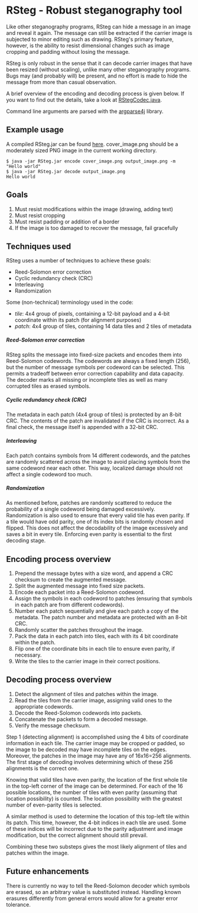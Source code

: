 RSteg - Robust steganography tool
=================================

Like other steganography programs, RSteg can hide a message in an image and reveal it again. The message can still be extracted if the carrier image is subjected to minor editing such as drawing. RSteg's primary feature, however, is the ability to resist dimensional changes such as image cropping and padding without losing the message.

RSteg is only robust in the sense that it can decode carrier images that have been resized (without scaling), unlike many other steganography programs. Bugs may (and probably will) be present, and no effort is made to hide the message from more than casual observation.

A brief overview of the encoding and decoding process is given below. If you want to find out the details, take a look at [RStegCodec.java](https://github.com/allanzhao/rsteg/blob/master/rsteg/src/com/bitwiseops/rsteg/RStegCodec.java).

Command line arguments are parsed with the [argparse4j](https://github.com/tatsuhiro-t/argparse4j) library.

Example usage
-------------

A compiled RSteg.jar can be found [here](https://github.com/allanzhao/rsteg/releases/download/v0.1-alpha/RSteg.jar). cover_image.png should be a moderately sized PNG image in the current working directory.

    $ java -jar RSteg.jar encode cover_image.png output_image.png -m "Hello world"
    $ java -jar RSteg.jar decode output_image.png
    Hello world

Goals
-----

1. Must resist modifications within the image (drawing, adding text)
2. Must resist cropping
3. Must resist padding or addition of a border
4. If the image is too damaged to recover the message, fail gracefully

Techniques used
---------------

RSteg uses a number of techniques to achieve these goals:

* Reed-Solomon error correction
* Cyclic redundancy check (CRC)
* Interleaving
* Randomization

Some (non-technical) terminology used in the code:

* *tile*: 4x4 group of pixels, containing a 12-bit payload and a 4-bit coordinate within its patch (for alignment purposes)
* *patch*: 4x4 group of tiles, containing 14 data tiles and 2 tiles of metadata

##### Reed-Solomon error correction

RSteg splits the message into fixed-size packets and encodes them into Reed-Solomon codewords. The codewords are always a fixed length (256), but the number of message symbols per codeword can be selected. This permits a tradeoff between error correction capability and data capacity. The decoder marks all missing or incomplete tiles as well as many corrupted tiles as erased symbols.

##### Cyclic redundancy check (CRC)

The metadata in each patch (4x4 group of tiles) is protected by an 8-bit CRC. The contents of the patch are invalidated if the CRC is incorrect. As a final check, the message itself is appended with a 32-bit CRC.

##### Interleaving

Each patch contains symbols from 14 different codewords, and the patches are randomly scattered across the image to avoid placing symbols from the same codeword near each other. This way, localized damage should not affect a single codeword too much.

##### Randomization

As mentioned before, patches are randomly scattered to reduce the probability of a single codeword being damaged excessively. Randomization is also used to ensure that every valid tile has even parity. If a tile would have odd parity, one of its index bits is randomly chosen and flipped. This does not affect the decodability of the image excessively and saves a bit in every tile. Enforcing even parity is essential to the first decoding stage.

Encoding process overview
-------------------------

1. Prepend the message bytes with a size word, and append a CRC checksum to create the augmented message.
2. Split the augmented message into fixed size packets.
3. Encode each packet into a Reed-Solomon codeword.
4. Assign the symbols in each codeword to patches (ensuring that symbols in each patch are from different codewords).
5. Number each patch sequentially and give each patch a copy of the metadata. The patch number and metadata are protected with an 8-bit CRC.
6. Randomly scatter the patches throughout the image.
7. Pack the data in each patch into tiles, each with its 4 bit coordinate within the patch.
8. Flip one of the coordinate bits in each tile to ensure even parity, if necessary.
9. Write the tiles to the carrier image in their correct positions.

Decoding process overview
-------------------------

1. Detect the alignment of tiles and patches within the image.
2. Read the tiles from the carrier image, assigning valid ones to the appropriate codewords.
3. Decode the Reed-Solomon codewords into packets.
4. Concatenate the packets to form a decoded message.
5. Verify the message checksum.

Step 1 (detecting alignment) is accomplished using the 4 bits of coordinate information in each tile. The carrier image may be cropped or padded, so the image to be decoded may have incomplete tiles on the edges. Moreover, the patches in the image may have any of 16x16=256 alignments. The first stage of decoding involves determining which of these 256 alignments is the correct one.

Knowing that valid tiles have even parity, the location of the first whole tile in the top-left corner of the image can be determined. For each of the 16 possible locations, the number of tiles with even parity (assuming that location possibility) is counted. The location possibility with the greatest number of even-parity tiles is selected.

A similar method is used to determine the location of this top-left tile within its patch. This time, however, the 4-bit indices in each tile are used. Some of these indices will be incorrect due to the parity adjustment and image modification, but the correct alignment should still prevail.

Combining these two substeps gives the most likely alignment of tiles and patches within the image.

Future enhancements
-------------------

There is currently no way to tell the Reed-Solomon decoder which symbols are erased, so an arbitrary value is substituted instead. Handling known erasures differently from general errors would allow for a greater error tolerance.
